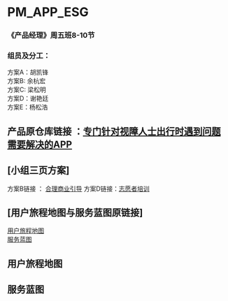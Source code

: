 #  PM_APP_ESG
 
### 《产品经理》周五班8-10节

### 组员及分工：   
方案A：胡凯锋  
方案B: 余杭宏   
方案C: 梁松明   
方案D：谢艳廷     
方案E：杨松浩   
 
## 产品原仓库链接 ：[专门针对视障人士出行时遇到问题需要解决的APP](https://gitee.com/NFUNM008/APP_team)  
 
## [小组三页方案] 
方案B链接   ： [合理商业引导](https://www.processon.com/apps/5f1113595653bb7fd23cdfa0)
方案D链接：[志愿者培训](https://www.processon.com/apps/5f0dbde107912906d9a2a722)
## [用户旅程地图与服务蓝图原链接]   
[用户旅程地图](https://www.processon.com/diagraming/5eec6c045653bb2925a7fc6c)    
[服务蓝图](https://www.processon.com/diagraming/5ef86ebcf346fb1ae58174fd)    
## 用户旅程地图  

## 服务蓝图   
 